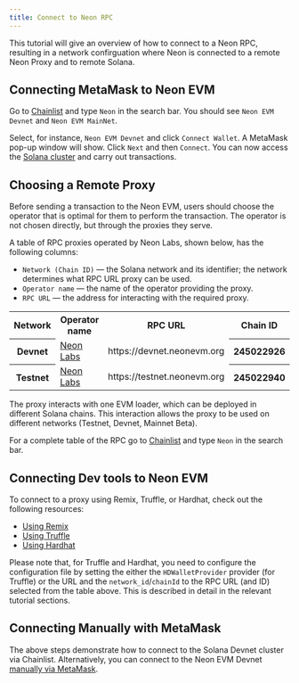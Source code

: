```yaml
---
title: Connect to Neon RPC
---
```


This tutorial will give an overview of how to connect to a Neon RPC, resulting in a network confirguation where Neon is connected to a remote Neon Proxy and to remote Solana.

## Connecting MetaMask to Neon EVM
Go to [Chainlist](https://chainlist.org/) and type `Neon` in the search bar. You should see `Neon EVM Devnet` and `Neon EVM MainNet`.

Select, for instance, `Neon EVM Devnet` and click `Connect Wallet`. A MetaMask pop-up window will show. Click `Next` and then `Connect`. You can now access the [Solana cluster](https://docs.solana.com/clusters) and carry out transactions.

## Choosing a Remote Proxy
Before sending a transaction to the Neon EVM, users should choose the operator that is optimal for them to perform the transaction. The operator is not chosen directly, but through the proxies they serve.

A table of RPC proxies operated by Neon Labs, shown below, has the following columns:
  * `Network (Chain ID)` — the Solana network and its identifier; the network determines what RPC URL proxy can be used.
  * `Operator name` — the name of the operator providing the proxy.
  * `RPC URL` — the address for interacting with the required proxy.

<table>
  <tbody>
    <tr>
        <th>Network</th>
        <th>Operator name</th>
        <th>RPC URL</th>
        <th>Chain ID</th>
    </tr>
    <tr>
        <th>Devnet</th>
        <td><a href="https://neon-labs.org">Neon Labs</a></td>
        <td>https://devnet.neonevm.org</td>
        <th>245022926</th>
    </tr>
    <tr>
        <th>Testnet</th>
        <td><a href="https://neon-labs.org">Neon Labs</a></td>
        <td>https://testnet.neonevm.org	</td>
        <th>245022940</th>
    </tr>
  </tbody>
</table>

The proxy interacts with one EVM loader, which can be deployed in different Solana chains. This interaction allows the proxy to be used on different networks (Testnet, Devnet, Mainnet Beta).

For a complete table of the RPC go to [Chainlist](https://chainlist.org/) and type `Neon` in the search bar.

## Connecting Dev tools to Neon EVM

To connect to a proxy using Remix, Truffle, or Hardhat, check out the following resources:
* [Using Remix](developing/deploy_facilities/using_remix.md)
* [Using Truffle](developing/deploy_facilities/using_truffle.md)
* [Using Hardhat](developing/deploy_facilities/using_hardhat.md)

Please note that, for Truffle and Hardhat, you need to configure the configuration file by setting the either the `HDWalletProvider` provider (for Truffle) or the URL and the `network_id`/`chainId` to the RPC URL (and ID) selected from the table above. This is described in detail in the relevant tutorial sections.

## Connecting Manually with MetaMask
The above steps demonstrate how to connect to the Solana Devnet cluster via Chainlist. Alternatively, you can connect to the Neon EVM Devnet [manually via MetaMask](wallet/metamask_setup.md#setting-up-an-rpc-network).
